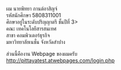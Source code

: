 <a>ผม นายพิทยา กานต์อาสิญจ์</a><br>
<a>รหัสนักศึกษา 5808311001</a><br>
<a>ศึกษาอยู่ในระดับปริญญาตรี ชั้นปีที่ 3><br>
<a>คณะ เทคโนโลยีสารสนเทศ</a><br>
<a>สาขา คอมพิวเตอร์ธุรกิจ</a><br>
<a>มหาวิทยาลัยเนชั่น จังหวัดสำปาง</a><br>

<a>ส่วนนี้คืองาน Webpage ของผมครับ</a><br>
http://pittayatest.atwebpages.com/login.php
